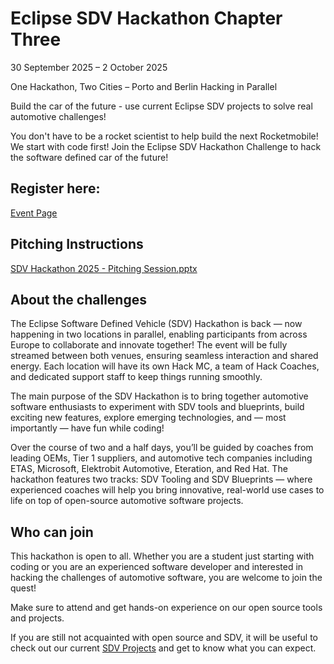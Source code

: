 # Eclipse SDV Hackathon Chapter Three

30 September 2025 – 2 October 2025

One Hackathon, Two Cities – Porto and Berlin Hacking in Parallel

Build the car of the future - use current Eclipse SDV projects to solve real automotive challenges!

You don't have to be a rocket scientist to help build the next Rocketmobile! We start with code first! Join the Eclipse SDV Hackathon Challenge to hack the software defined car of the future!

## Register here:
[Event Page](https://www.eclipse-foundation.events/event/SDV-Hackathon-Chapter3/summary)

## Pitching Instructions
[SDV Hackathon 2025 - Pitching Session.pptx](https://github.com/Eclipse-SDV-Hackathon-Chapter-Three/.github/blob/main/SDV%20Hackathon%202025%20-%20Pitching%20Session.pptx)

## About the challenges

The Eclipse Software Defined Vehicle (SDV) Hackathon is back — now happening in two locations in parallel, enabling participants from across Europe to collaborate and innovate together! The event will be fully streamed between both venues, ensuring seamless interaction and shared energy. Each location will have its own Hack MC, a team of Hack Coaches, and dedicated support staff to keep things running smoothly.

The main purpose of the SDV Hackathon is to bring together automotive software enthusiasts to experiment with SDV tools and blueprints, build exciting new features, explore emerging technologies, and — most importantly — have fun while coding!

Over the course of two and a half days, you’ll be guided by coaches from leading OEMs, Tier 1 suppliers, and automotive tech companies including ETAS, Microsoft, Elektrobit Automotive, Eteration, and Red Hat. The hackathon features two tracks: SDV Tooling and SDV Blueprints — where experienced coaches will help you bring innovative, real-world use cases to life on top of open-source automotive software projects.

## Who can join

This hackathon is open to all. Whether you are a student just starting with coding or you are an experienced software developer and interested in hacking the challenges of automotive software, you are welcome to join the quest!

Make sure to attend and get hands-on experience on our open source tools and projects.

If you are still not acquainted with open source and SDV, it will be useful to check out our current [SDV Projects](https://sdv.eclipse.org/projects/) and get to know what you can expect.
